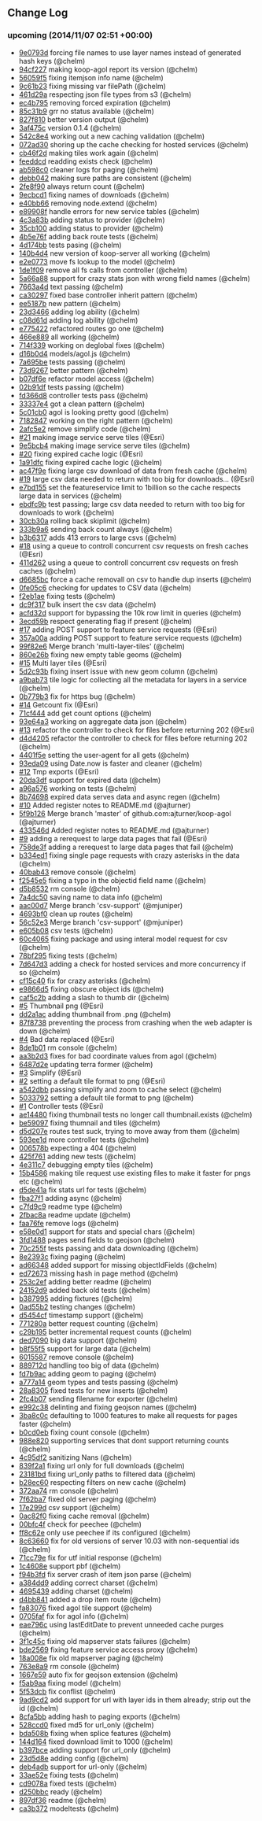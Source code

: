 ## Change Log

### upcoming (2014/11/07 02:51 +00:00)
- [9e0793d](https://github.com/Esri/koop-agol/commit/9e0793defe98b9e4a0c3d448680d15d4be505b21) forcing file names to use layer names instead of generated hash keys (@chelm)
- [94cf227](https://github.com/Esri/koop-agol/commit/94cf2278769063a843320d96a5b636eb9db24527) making koop-agol report its version (@chelm)
- [56059f5](https://github.com/Esri/koop-agol/commit/56059f532445f13fe3272694b17ce3976062a93d) fixing itemjson info name (@chelm)
- [9c61b23](https://github.com/Esri/koop-agol/commit/9c61b23b7c21a66759f8b80dca432ff61bb1b42f) fixing missing var filePath (@chelm)
- [461d29a](https://github.com/Esri/koop-agol/commit/461d29a6dc8fdc4a2c7b95dd642205d73d97c62e) respecting json file types from s3 (@chelm)
- [ec4b795](https://github.com/Esri/koop-agol/commit/ec4b795ba07c524f055cbf8f5a0fc8c4c72f4cad) removing forced expiration (@chelm)
- [85c31b9](https://github.com/Esri/koop-agol/commit/85c31b9c4ddc454033eb815439ddd41b59a1046c) grr no status available (@chelm)
- [827f810](https://github.com/Esri/koop-agol/commit/827f810fd6b84e33097b61dfc68e91619986b6e7) better version output (@chelm)
- [3af475c](https://github.com/Esri/koop-agol/commit/3af475c44d3da9152ee12be4a4bb200a5dd21856) version 0.1.4 (@chelm)
- [542c8e4](https://github.com/Esri/koop-agol/commit/542c8e4e77de726ea657b287ac8bc535511fcff9) working out a new caching validation (@chelm)
- [072ad30](https://github.com/Esri/koop-agol/commit/072ad30d97f39fc56a4b28e308eee483835659b8) shoring up the cache checking for hosted services (@chelm)
- [cb46f2d](https://github.com/Esri/koop-agol/commit/cb46f2d8e132cdcaa7d49f931634cd78f292505c) making tiles work again (@chelm)
- [feeddcd](https://github.com/Esri/koop-agol/commit/feeddcd3b96f2f455df6c3ec29ee565d2fbefdc9) readding exists check (@chelm)
- [ab598c0](https://github.com/Esri/koop-agol/commit/ab598c05095b660c2b6f18e436ce38b1bb5a4b74) cleaner logs for paging (@chelm)
- [debb042](https://github.com/Esri/koop-agol/commit/debb04206b35c4dc69d3dd247652bba236eefd68) making sure paths are consistent (@chelm)
- [2fe8f90](https://github.com/Esri/koop-agol/commit/2fe8f900b0847e3140c2b7931b0def523eb8fec3) always return count (@chelm)
- [9ecbcd1](https://github.com/Esri/koop-agol/commit/9ecbcd1567a4dca9c9d2d26041c6f4ebe5745d2a) fixing names of downloads (@chelm)
- [e40bb66](https://github.com/Esri/koop-agol/commit/e40bb66520f4915ca871cd871cb32c0ab5541021) removing node.extend (@chelm)
- [e89908f](https://github.com/Esri/koop-agol/commit/e89908fe58796402446b4a07fa16144e5945958f) handle errors for new service tables (@chelm)
- [4c3a83b](https://github.com/Esri/koop-agol/commit/4c3a83bc0a363ce76ab8b5892a90242aadd673ab) adding status to provider (@chelm)
- [35cb100](https://github.com/Esri/koop-agol/commit/35cb100be9e6f9a01a6320ddd190ce567a5e2095) adding status to provider (@chelm)
- [4b5e76f](https://github.com/Esri/koop-agol/commit/4b5e76feed51c47fe2a382009fc0f19935a0dbc7) adding back route tests (@chelm)
- [4d174bb](https://github.com/Esri/koop-agol/commit/4d174bbf86e747d5e518381690cdfae580bf06d7) tests pasing (@chelm)
- [140b4d4](https://github.com/Esri/koop-agol/commit/140b4d4a81b98c5537944a860ae6019a5ccecef2) new version of koop-server all working (@chelm)
- [e2e0773](https://github.com/Esri/koop-agol/commit/e2e0773a0a76eff80023a51e9981719bd98c4eed) move fs lookup to the model (@chelm)
- [1de1f09](https://github.com/Esri/koop-agol/commit/1de1f0940fa8cd0beaae9a169bf42bc3c1d239fa) remove all fs calls from controller (@chelm)
- [5a66a88](https://github.com/Esri/koop-agol/commit/5a66a887139030ccf49d2662bd8a1f444f1bfb60) support for crazy stats json with wrong field names (@chelm)
- [7663a4d](https://github.com/Esri/koop-agol/commit/7663a4da44f6a273d6866ac7b34148be14245685) text passing (@chelm)
- [ca30297](https://github.com/Esri/koop-agol/commit/ca30297a59ed3f98d03385a69ea4d1fb0b288974) fixed base controller inherit pattern (@chelm)
- [ee5187b](https://github.com/Esri/koop-agol/commit/ee5187bea94f49c1a0078f592f4330e73157062d) new pattern (@chelm)
- [23d3466](https://github.com/Esri/koop-agol/commit/23d3466f0de23731631d07ab7fbadaff09533ab8) adding log ability (@chelm)
- [c08d61d](https://github.com/Esri/koop-agol/commit/c08d61d72bf7c527c2a6fbf51a86e344138a4aa2) adding log ability (@chelm)
- [e775422](https://github.com/Esri/koop-agol/commit/e775422f8ef4b01439eaf4c3199caac57b87ab6b) refactored routes go one (@chelm)
- [466e889](https://github.com/Esri/koop-agol/commit/466e889315028b9f6e12280d3c6e169122b0f709) all working (@chelm)
- [714f339](https://github.com/Esri/koop-agol/commit/714f339ad29b21007fcf5f46c7cd50ee188c0c7d) working on deglobal fixes (@chelm)
- [d16b0d4](https://github.com/Esri/koop-agol/commit/d16b0d428a4f882c73a871d26a5000cbcf9128a2) models/agol.js (@chelm)
- [7a695be](https://github.com/Esri/koop-agol/commit/7a695becf7a30c2d36fefa351c9763f6ce372e5c) tests passing (@chelm)
- [73d9267](https://github.com/Esri/koop-agol/commit/73d92673a4d6c8534eb2b63bae1671fe8181c6a5) better pattern (@chelm)
- [b07df6e](https://github.com/Esri/koop-agol/commit/b07df6ea308050f53245088f4d519c35e6276a25) refactor model access (@chelm)
- [02b91df](https://github.com/Esri/koop-agol/commit/02b91df8088246d21396ced6bb66602236941d42) tests passing (@chelm)
- [fd366d8](https://github.com/Esri/koop-agol/commit/fd366d89cb6e53e238165abdb4750fb752c85e5c) controller tests pass (@chelm)
- [33337e4](https://github.com/Esri/koop-agol/commit/33337e474658aff0debbd0a1b2df9c9184a21b30) got a clean pattern (@chelm)
- [5c01cb0](https://github.com/Esri/koop-agol/commit/5c01cb094ac70e3e901d5b6e20b1ef7239cc62bf) agol is looking pretty good (@chelm)
- [7182847](https://github.com/Esri/koop-agol/commit/7182847f5da92c884fe03d64123943ba068bfe84) working on the right pattern (@chelm)
- [2afc5e2](https://github.com/Esri/koop-agol/commit/2afc5e2a89cedc6f06d579e5acc4fae831b7b9f8) remove simplify code (@chelm)
- [#21](https://github.com/Esri/koop-agol/pull/21) making image service serve tiles (@Esri)
- [9e5bcb4](https://github.com/Esri/koop-agol/commit/9e5bcb481ba32842726c7f869326ee4291129965) making image service serve tiles (@chelm)
- [#20](https://github.com/Esri/koop-agol/pull/20) fixing expired cache logic (@Esri)
- [1a91dfc](https://github.com/Esri/koop-agol/commit/1a91dfcac36f13551ba84983a74f13d504b9a9c4) fixing expired cache logic (@chelm)
- [ac47f9e](https://github.com/Esri/koop-agol/commit/ac47f9ed5b52b13fe7b61eae7cbc5f37a378357f) fixing large csv download of data from fresh cache (@chelm)
- [#19](https://github.com/Esri/koop-agol/pull/19) large csv data needed to return with too big for downloads... (@Esri)
- [e7bd155](https://github.com/Esri/koop-agol/commit/e7bd155fac40fce1f3fafbd12125081dcf773fc9) set the featureservice limit to 1billion so the cache respects large data in services (@chelm)
- [ebdfc9b](https://github.com/Esri/koop-agol/commit/ebdfc9bcfd19ed6cccc82cedca6ea1c2719ba34d) test passing; large csv data needed to return with too big for downloads to work (@chelm)
- [30cb30a](https://github.com/Esri/koop-agol/commit/30cb30a682c13147f7a1f1dfe11685f512ff5cc7) rolling back skiplimit (@chelm)
- [333b9a6](https://github.com/Esri/koop-agol/commit/333b9a6dc3897c44e33a41bf93bd3bd00ab7e47e) sending back count always (@chelm)
- [b3b6317](https://github.com/Esri/koop-agol/commit/b3b631793572cba5eedfd1ec1240250718771f85) adds 413 errors to large csvs (@chelm)
- [#18](https://github.com/Esri/koop-agol/pull/18) using a queue to controll concurrent csv requests on fresh caches (@Esri)
- [411d262](https://github.com/Esri/koop-agol/commit/411d2622d05cfdc8024a02d2f6d704894b3f77f5) using a queue to controll concurrent csv requests on fresh caches (@chelm)
- [d6685bc](https://github.com/Esri/koop-agol/commit/d6685bcde0815bd72f5e048fe4e3661e6b66d95e) force a cache removall on csv to handle dup inserts (@chelm)
- [0fe05c6](https://github.com/Esri/koop-agol/commit/0fe05c6fbfec65dd0d0a3dd34d4935234aaa5f10) checking for updates to CSV data (@chelm)
- [f2eb1ae](https://github.com/Esri/koop-agol/commit/f2eb1aecdfa72da5add3a70dd4f8afe3fdd1f12f) fixing tests (@chelm)
- [dc9f317](https://github.com/Esri/koop-agol/commit/dc9f3171a907cd05a1ec40fa75365f867a1eca32) bulk insert the csv data (@chelm)
- [acfd32d](https://github.com/Esri/koop-agol/commit/acfd32df4a1d4bcfb1778324f73da01dad2dcfe6) support for bypassing the 10k row limit in queries (@chelm)
- [3ecd59b](https://github.com/Esri/koop-agol/commit/3ecd59bc3a363cec227760f2ba7517779a08b14f) respect generating flag if present (@chelm)
- [#17](https://github.com/Esri/koop-agol/pull/17) adding POST support to feature service requests (@Esri)
- [357a00a](https://github.com/Esri/koop-agol/commit/357a00a8221e9794ccd11569466ba0f156145e81) adding POST support to feature service requests (@chelm)
- [99f82e6](https://github.com/Esri/koop-agol/commit/99f82e696870579ad8c53ab8f67d11c6fd9e912b) Merge branch 'multi-layer-tiles' (@chelm)
- [860e26b](https://github.com/Esri/koop-agol/commit/860e26b290ccfed48336f6b900e00d9755b11c42) fixing new empty table geoms (@chelm)
- [#15](https://github.com/Esri/koop-agol/pull/15) Multi layer tiles (@Esri)
- [5d2c93b](https://github.com/Esri/koop-agol/commit/5d2c93b2751937f89af51c898823023097f0caef) fixing insert issue with new geom column (@chelm)
- [a9bab73](https://github.com/Esri/koop-agol/commit/a9bab73ac4d3459e854297d8c8407a919af9e6d4) tile logic for collecting all the metadata for layers in a service (@chelm)
- [0b779b3](https://github.com/Esri/koop-agol/commit/0b779b3e33e47f8df523ad5f8bba95f13f7f4a22) fix for https bug (@chelm)
- [#14](https://github.com/Esri/koop-agol/pull/14) Getcount fix (@Esri)
- [71cf444](https://github.com/Esri/koop-agol/commit/71cf444c68d61748c0619f3de8adfb94591fca73) add get count options (@chelm)
- [93e64a3](https://github.com/Esri/koop-agol/commit/93e64a39d726bdff0509f3bc8dc6775a20cf2ef4) working on aggregate data json (@chelm)
- [#13](https://github.com/Esri/koop-agol/pull/13) refactor the controller to check for files before returning 202 (@Esri)
- [d4d4205](https://github.com/Esri/koop-agol/commit/d4d42057eabe838b37db3d624a04b0a1ff8e6325) refactor the controller to check for files before returning 202 (@chelm)
- [4401f5e](https://github.com/Esri/koop-agol/commit/4401f5e06da2616790b5d131dbdd71e6c46b6d22) setting the user-agent for all gets (@chelm)
- [93eda09](https://github.com/Esri/koop-agol/commit/93eda09b558a93db500aad06ffbdf3dbab3a54dc) using Date.now is faster and cleaner (@chelm)
- [#12](https://github.com/Esri/koop-agol/pull/12) Tmp exports (@Esri)
- [20da3df](https://github.com/Esri/koop-agol/commit/20da3df5797c7df9de317b6fbd1f491d29c1c1b1) support for expired data (@chelm)
- [a96a576](https://github.com/Esri/koop-agol/commit/a96a576bd991376b50a4b8a2a47ffaa07eb9d28e) working on tests (@chelm)
- [8b74698](https://github.com/Esri/koop-agol/commit/8b746983c8e9a5b14799f72bdba83ae7de34362e) expired data serves data and async regen (@chelm)
- [#10](https://github.com/Esri/koop-agol/pull/10) Added register notes to README.md (@ajturner)
- [5f9b126](https://github.com/Esri/koop-agol/commit/5f9b126bd2c8af45e0c6616ad370d9eaf38681d9) Merge branch 'master' of github.com:ajturner/koop-agol (@ajturner)
- [433546d](https://github.com/Esri/koop-agol/commit/433546df44821f02b6328e84e50416f7b8f9f7bd) Added register notes to README.md (@ajturner)
- [#9](https://github.com/Esri/koop-agol/pull/9) adding a rerequest to large data pages that fail (@Esri)
- [758de3f](https://github.com/Esri/koop-agol/commit/758de3ffa82b3f7e16a515410b31c06e28abe99f) adding a rerequest to large data pages that fail (@chelm)
- [b334ed1](https://github.com/Esri/koop-agol/commit/b334ed1bc19f0dca372ebea15ecd06e134808f12) fixing single page requests with crazy asterisks in the data (@chelm)
- [40bab43](https://github.com/Esri/koop-agol/commit/40bab432884c4987886e5200b9ea012e14e09478) remove console (@chelm)
- [f2545e5](https://github.com/Esri/koop-agol/commit/f2545e546ce134643f776e460a1f02ac27106400) fixing a typo in the objectid field name (@chelm)
- [d5b8532](https://github.com/Esri/koop-agol/commit/d5b85327502d620e36227766d21937d8b15514c3) rm console (@chelm)
- [7a4dc50](https://github.com/Esri/koop-agol/commit/7a4dc50975f88288461547ff595ca0e4b038f47a) saving name to data info (@chelm)
- [aac00d7](https://github.com/Esri/koop-agol/commit/aac00d793c5639545b635f6412cd0989f0f65863) Merge branch 'csv-support' (@mjuniper)
- [4693bf0](https://github.com/Esri/koop-agol/commit/4693bf009db6e53e8254e3844e86cac47ec7055f) clean up routes (@chelm)
- [56c52e3](https://github.com/Esri/koop-agol/commit/56c52e3058a9612377711bc8cdd29678a15ab854) Merge branch 'csv-support' (@mjuniper)
- [e605b08](https://github.com/Esri/koop-agol/commit/e605b08b499017909a9230022a1200486b1a387a) csv tests (@chelm)
- [60c4065](https://github.com/Esri/koop-agol/commit/60c4065d0b30c13067cc5db938fc94c50594f956) fixing package and using interal model request for csv (@chelm)
- [78bf295](https://github.com/Esri/koop-agol/commit/78bf2950066f90d56b2f28e7c171920a391677ff) fixing tests (@chelm)
- [7d647d3](https://github.com/Esri/koop-agol/commit/7d647d3c35aa8bc3606dc5ad23384550afcc9d1c) adding a check for hosted services and more concurrency if so (@chelm)
- [cf15c40](https://github.com/Esri/koop-agol/commit/cf15c409b381519db5576ef76ef9a1bd3501c028) fix for crazy asterisks (@chelm)
- [e9866d5](https://github.com/Esri/koop-agol/commit/e9866d5d909d772c8d46eccd68f2fea7b8b36fa1) fixing obscure object ids (@chelm)
- [caf5c2b](https://github.com/Esri/koop-agol/commit/caf5c2b7e9e91374aad8c32d6b07471a77284237) adding a slash to thumb dir (@chelm)
- [#5](https://github.com/Esri/koop-agol/pull/5) Thumbnail png (@Esri)
- [dd2a1ac](https://github.com/Esri/koop-agol/commit/dd2a1ac0c0931b4d9078864db1f479599ea3a8c0) adding thumbnail from .png (@chelm)
- [87f8738](https://github.com/Esri/koop-agol/commit/87f8738aef7006d2eb385ca03cbc01a3ab001993) preventing the process from crashing when the web adapter is down (@chelm)
- [#4](https://github.com/Esri/koop-agol/pull/4) Bad data replaced (@Esri)
- [8de1b01](https://github.com/Esri/koop-agol/commit/8de1b01fb1f81a20fd12b9702dbede17da5a0ade) rm console (@chelm)
- [aa3b2d3](https://github.com/Esri/koop-agol/commit/aa3b2d3608ac6bbdc30f618e1402629920900ea8) fixes for bad coordinate values from agol (@chelm)
- [6487d2e](https://github.com/Esri/koop-agol/commit/6487d2ea4206df74fe17bdedab47d2b2769e8816) updating terra former (@chelm)
- [#3](https://github.com/Esri/koop-agol/pull/3) Simplify (@Esri)
- [#2](https://github.com/Esri/koop-agol/pull/2) setting a default tile format to png (@Esri)
- [a542dbb](https://github.com/Esri/koop-agol/commit/a542dbb031d8ca42da65f82bae8cdd696deabfe8) passing simplify and zoom to cache select (@chelm)
- [5033792](https://github.com/Esri/koop-agol/commit/5033792a4da1d190771541431b15a9f72903d05c) setting a default tile format to png (@chelm)
- [#1](https://github.com/Esri/koop-agol/pull/1) Controller tests (@Esri)
- [ae14480](https://github.com/Esri/koop-agol/commit/ae144805007933e4ae7dd7f77810fcd3cd6b18d1) fixing thumbnail tests no longer call thumbnail.exists (@chelm)
- [be59097](https://github.com/Esri/koop-agol/commit/be590974676f70a8f473fa8373b8c650ae1d234b) fixing thumnail and tiles (@chelm)
- [d5d207e](https://github.com/Esri/koop-agol/commit/d5d207e3144b6efdd476e2a49c277d2433161358) routes test suck, trying to move away from them (@chelm)
- [593ee1d](https://github.com/Esri/koop-agol/commit/593ee1d4f1fd3a6874808b92818b8f44dc752830) more controller tests (@chelm)
- [006578b](https://github.com/Esri/koop-agol/commit/006578bf34ae9b42dd5e852b7722761bc195a686) expecting a 404 (@chelm)
- [425f761](https://github.com/Esri/koop-agol/commit/425f761c63c38f0b659e4c2fb02274a33d4a2201) adding new tests (@chelm)
- [4e311c7](https://github.com/Esri/koop-agol/commit/4e311c72a7dbeaa207d1b876175e5d933c201f84) debugging empty tiles (@chelm)
- [15b4586](https://github.com/Esri/koop-agol/commit/15b45860f5b6c09aafb6da3b327bb4df0dd84fa6) making tile request use existing files to make it faster for pngs etc (@chelm)
- [d5de41a](https://github.com/Esri/koop-agol/commit/d5de41ae1fdab2b8acd309f0c810964a425c0cd1) fix stats url for tests (@chelm)
- [fba27f1](https://github.com/Esri/koop-agol/commit/fba27f161afbdaade577a6d2846cddb20339b53c) adding async (@chelm)
- [c7fd9c9](https://github.com/Esri/koop-agol/commit/c7fd9c911abd1c7dd91dd28c198cb68156b8b77b) readme type (@chelm)
- [2fbac8a](https://github.com/Esri/koop-agol/commit/2fbac8a848c46c6f7a56067e374f97a0a60b5d1a) readme update (@chelm)
- [faa76fe](https://github.com/Esri/koop-agol/commit/faa76fe9b5c2a1398f7574ad71498260cf892ea5) remove logs (@chelm)
- [e58e0d1](https://github.com/Esri/koop-agol/commit/e58e0d109fb852aa07917780990dbb70ac37a620) support for stats and special chars (@chelm)
- [3fd1488](https://github.com/Esri/koop-agol/commit/3fd14882ee61dd3d4f0a170921714dc64de549cf) pages send fields to geojson (@chelm)
- [70c255f](https://github.com/Esri/koop-agol/commit/70c255fdd2855c5ad567c8dcc1c1cc11224e2ce3) tests passing and data downloading (@chelm)
- [8e2393c](https://github.com/Esri/koop-agol/commit/8e2393cf1dd3c1a3dd814e53dbf1545097640099) fixing paging (@chelm)
- [ad66348](https://github.com/Esri/koop-agol/commit/ad6634825a4285d2f0f269217e7dedfc2d112928) added support for missing objectIdFields (@chelm)
- [ed72673](https://github.com/Esri/koop-agol/commit/ed7267305a8616d94dce1a5cf2b91ef690c8bc73) missing hash in page method (@chelm)
- [253c2ef](https://github.com/Esri/koop-agol/commit/253c2ef4e21d8b5f5a3b6fa1ec2da69f7b3701be) adding better readme (@chelm)
- [24152d9](https://github.com/Esri/koop-agol/commit/24152d9b6a45c817be42abe6b6fcbe1b0ec103c4) added back old tests (@chelm)
- [b387995](https://github.com/Esri/koop-agol/commit/b38799542673967607f8847aee1c2e0aac8b382d) adding fixtures (@chelm)
- [0ad55b2](https://github.com/Esri/koop-agol/commit/0ad55b2c0daf987979cf8d4326e351be23c581c3) testing changes (@chelm)
- [d5454cf](https://github.com/Esri/koop-agol/commit/d5454cfeaa761ebe92e9bef0840077f4f8af7425) timestamp support (@chelm)
- [771280a](https://github.com/Esri/koop-agol/commit/771280ac3affe40c594ac3844eaf899c2017e241) better request counting (@chelm)
- [c29b195](https://github.com/Esri/koop-agol/commit/c29b195dfce09f7c1c7f7a6574180881b3066fa7) better incremental request counts (@chelm)
- [ded7090](https://github.com/Esri/koop-agol/commit/ded7090d6ab828f14f6af72fc32666b7086126f2) big data support (@chelm)
- [b8f55f5](https://github.com/Esri/koop-agol/commit/b8f55f546b3d89402dfcef2ececcc9f3dd483474) support for large data (@chelm)
- [6015587](https://github.com/Esri/koop-agol/commit/6015587371f26bf5a8d4deb854142f59c23b37a0) remove console (@chelm)
- [889712d](https://github.com/Esri/koop-agol/commit/889712d6e39f1de912ecf07ccb4bd596f856b2b0) handling too big of data (@chelm)
- [fd7b9ac](https://github.com/Esri/koop-agol/commit/fd7b9ac46f0525685cfcc330320d5cbc3a09ecc1) adding geom to paging (@chelm)
- [a777a14](https://github.com/Esri/koop-agol/commit/a777a14ae96e83219633dff11072ea044fdcaac9) geom types and tests passing (@chelm)
- [28a8305](https://github.com/Esri/koop-agol/commit/28a8305b367b6df4787047156acdb634ff3bb0dd) fixed tests for new inserts (@chelm)
- [2fc4b07](https://github.com/Esri/koop-agol/commit/2fc4b07e09552eea44e796785f769e7c45529abd) sending filename for exporter (@chelm)
- [e992c38](https://github.com/Esri/koop-agol/commit/e992c381aba89569b5613f5fc809b122713251b2) delinting and fixing geojson names (@chelm)
- [3ba8c0c](https://github.com/Esri/koop-agol/commit/3ba8c0ca4a3c4b99279369dfa4eb49fbd3870b25) defaulting to 1000 features to make all requests for pages faster (@chelm)
- [b0cd0eb](https://github.com/Esri/koop-agol/commit/b0cd0ebd0ca57f1217a2925934963855797a587c) fixing count console (@chelm)
- [988e820](https://github.com/Esri/koop-agol/commit/988e82008cce8a2e656b75107cba7e7812ac4c5a) supporting services that dont support returning counts (@chelm)
- [4c95df2](https://github.com/Esri/koop-agol/commit/4c95df28a4ae9aa4f4c80b84bc2fbfb95820f222) sanitizing Nans (@chelm)
- [839f2a1](https://github.com/Esri/koop-agol/commit/839f2a14a14e12ddbe92921d9ec4135f183b2fbe) fixing url only for full downloads (@chelm)
- [23181bd](https://github.com/Esri/koop-agol/commit/23181bd05ecb45a26b816419ae5601246eef503e) fixing url_only paths to filtered data (@chelm)
- [b28ec60](https://github.com/Esri/koop-agol/commit/b28ec6072f244706cd8b65842051ed8b4d24f9d1) respecting filters on new cache (@chelm)
- [372aa74](https://github.com/Esri/koop-agol/commit/372aa740ef443c6aeb332fe0bd44d1a1c0395aae) rm console (@chelm)
- [7f62ba7](https://github.com/Esri/koop-agol/commit/7f62ba7e9065d50728352633906e52b14b61d1b7) fixed old server paging (@chelm)
- [17e299d](https://github.com/Esri/koop-agol/commit/17e299d50a4c9a8006f9b61618146e7fb0fe97df) csv support (@chelm)
- [0ac82f0](https://github.com/Esri/koop-agol/commit/0ac82f0501fe61968d9fa34f8a05b412529039ac) fixing cache removal (@chelm)
- [00bfc4f](https://github.com/Esri/koop-agol/commit/00bfc4f84ae46167e5a0a20ce4da3240b711563f) check for peechee (@chelm)
- [ff8c62e](https://github.com/Esri/koop-agol/commit/ff8c62e8239cd8c4d72b12c7a493b1ad31fb8d96) only use peechee if its configured (@chelm)
- [8c63660](https://github.com/Esri/koop-agol/commit/8c63660d08440c36c0c3e0185ae7ec200d0ab80a) fix for old versions of server 10.03 with non-sequential ids (@chelm)
- [71cc79e](https://github.com/Esri/koop-agol/commit/71cc79e7650acb17a1925f55a2d5bd3c53a2e4e7) fix for utf initial response (@chelm)
- [1c4608e](https://github.com/Esri/koop-agol/commit/1c4608e3b4c80acf826a56da56ed5a9232923eb6) support pbf (@chelm)
- [f94b3fd](https://github.com/Esri/koop-agol/commit/f94b3fde80f69bb2eadb6afb6ffe17b62bf55f67) fix server crash of item json parse (@chelm)
- [a384dd9](https://github.com/Esri/koop-agol/commit/a384dd9909854b27d89252014b1f6d0e877d04c9) adding correct charset (@chelm)
- [4695439](https://github.com/Esri/koop-agol/commit/4695439641e39e916d4a2b09956e78eb14425a8a) adding charset (@chelm)
- [d4bb841](https://github.com/Esri/koop-agol/commit/d4bb8413955757a6a774fc9c759660b24fcc57b8) added a drop item route (@chelm)
- [fa83076](https://github.com/Esri/koop-agol/commit/fa83076963cc14fe612b2f81202f465f9853238a) fixed agol tile support (@chelm)
- [0705faf](https://github.com/Esri/koop-agol/commit/0705faf68248380c635ca97fcf41945e268a246f) fix for agol info (@chelm)
- [eae796c](https://github.com/Esri/koop-agol/commit/eae796cd1d18c188752e3834ba6c3ebad81997b3) using lastEditDate to prevent unneeded cache purges (@chelm)
- [3f1c45c](https://github.com/Esri/koop-agol/commit/3f1c45c9dd745d94a7dcf3d625b07e610ecca9ac) fixing old mapserver stats failures (@chelm)
- [bde2569](https://github.com/Esri/koop-agol/commit/bde2569044c222a434923c91090a6371f5c0a4c1) fixing feature service access proxy (@chelm)
- [18a008e](https://github.com/Esri/koop-agol/commit/18a008eedb4c463e3f4b75f044addd91d9a598ce) fix old mapserver paging (@chelm)
- [763e8a9](https://github.com/Esri/koop-agol/commit/763e8a95aafe4c1507d262a46ace300d439fceb8) rm console (@chelm)
- [1667e59](https://github.com/Esri/koop-agol/commit/1667e5976fac5474bb512fa10f38274a8ba6974b) auto fix for geojson extension (@chelm)
- [f5ab9aa](https://github.com/Esri/koop-agol/commit/f5ab9aa476b0c1c1590909aeecf6a53cc618ee63) fixing model (@chelm)
- [5f53dcb](https://github.com/Esri/koop-agol/commit/5f53dcb2a5e5ab9c9614dc048aafe3f3bbc25da6) fix conflist (@chelm)
- [9ad9cd2](https://github.com/Esri/koop-agol/commit/9ad9cd2fa991fdc653014ee377696cdf5564eb67) add support for url with layer ids in them already; strip out the id (@chelm)
- [8cfa5bb](https://github.com/Esri/koop-agol/commit/8cfa5bb2e14668a55d25efb5434a7ac1bd81d238) adding hash to paging exports (@chelm)
- [528ccd0](https://github.com/Esri/koop-agol/commit/528ccd0263c8bc03c3d85ebd3a6740b300ce1333) fixed md5 for url_only (@chelm)
- [bda508b](https://github.com/Esri/koop-agol/commit/bda508b79b3b06a50e1ba56c9032cccd433a4f99) fixing when splice features (@chelm)
- [144d164](https://github.com/Esri/koop-agol/commit/144d164ab40f7ee4aaaa6026f360ed3a01a46a99) fixed download limit to 1000 (@chelm)
- [b397bce](https://github.com/Esri/koop-agol/commit/b397bce530e63e89ba13a3ee95017130805caed4) adding support for url_only (@chelm)
- [23d5d8e](https://github.com/Esri/koop-agol/commit/23d5d8ebb7f11dccdccd8c9d6143097408bf2bfa) adding config (@chelm)
- [deb4adb](https://github.com/Esri/koop-agol/commit/deb4adb419bbb76a70286b5b52520dd4c3f53e84) support for url-only (@chelm)
- [33ae52e](https://github.com/Esri/koop-agol/commit/33ae52ec6dbde41fa217bc7ad082bce85af14225) fixing tests (@chelm)
- [cd9078a](https://github.com/Esri/koop-agol/commit/cd9078a83fc1549730744740f1c862e1ef780680) fixed tests (@chelm)
- [d250bbc](https://github.com/Esri/koop-agol/commit/d250bbc990e1a56ff8fedbea115a711175f531b5) ready (@chelm)
- [897df36](https://github.com/Esri/koop-agol/commit/897df36bc0991236e739deaa276dc267094b8c93) readme (@chelm)
- [ca3b372](https://github.com/Esri/koop-agol/commit/ca3b37231e65862c2bcd49e768eebb31ae412d37) modeltests (@chelm)